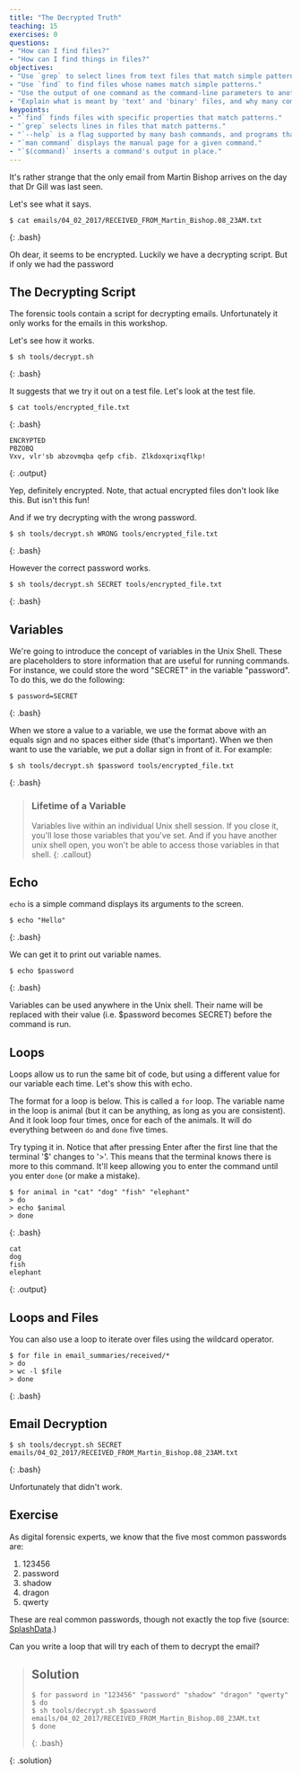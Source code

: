 ```yaml
---
title: "The Decrypted Truth"
teaching: 15
exercises: 0
questions:
- "How can I find files?"
- "How can I find things in files?"
objectives:
- "Use `grep` to select lines from text files that match simple patterns."
- "Use `find` to find files whose names match simple patterns."
- "Use the output of one command as the command-line parameters to another command."
- "Explain what is meant by 'text' and 'binary' files, and why many common tools don't handle the latter well."
keypoints:
- "`find` finds files with specific properties that match patterns."
- "`grep` selects lines in files that match patterns."
- "`--help` is a flag supported by many bash commands, and programs that can be run from within Bash, to display more information on how to use these commands or programs."
- "`man command` displays the manual page for a given command."
- "`$(command)` inserts a command's output in place."
---
```


It's rather strange that the only email from Martin Bishop arrives on the day that Dr Gill was last seen.

Let's see what it says.

~~~
$ cat emails/04_02_2017/RECEIVED_FROM_Martin_Bishop.08_23AM.txt
~~~
{: .bash}

Oh dear, it seems to be encrypted. Luckily we have a decrypting script. But if only we had the password

## The Decrypting Script

The forensic tools contain a script for decrypting emails. Unfortunately it only works for the emails in this workshop.

Let's see how it works.

~~~
$ sh tools/decrypt.sh
~~~
{: .bash}

It suggests that we try it out on a test file. Let's look at the test file.

~~~
$ cat tools/encrypted_file.txt
~~~
{: .bash}
~~~
ENCRYPTED
PBZOBQ
Vxv, vlr'sb abzovmqba qefp cfib. Zlkdoxqrixqflkp!
~~~
{: .output}

Yep, definitely encrypted. Note, that actual encrypted files don't look like this. But isn't this fun!


And if we try decrypting with the wrong password.

~~~
$ sh tools/decrypt.sh WRONG tools/encrypted_file.txt
~~~
{: .bash}

However the correct password works.
~~~
$ sh tools/decrypt.sh SECRET tools/encrypted_file.txt
~~~
{: .bash}

## Variables

We're going to introduce the concept of variables in the Unix Shell. These are placeholders to store information that are useful for running commands. For instance, we could store the word "SECRET" in the variable "password". To do this, we do the following:

~~~
$ password=SECRET
~~~
{: .bash}

When we store a value to a variable, we use the format above with an equals sign and no spaces either side (that's important). When we then want to use the variable, we put a dollar sign in front of it. For example:

~~~
$ sh tools/decrypt.sh $password tools/encrypted_file.txt
~~~
{: .bash}

> ### Lifetime of a Variable
>
> Variables live within an individual Unix shell session. If you close it, you'll lose those variables that you've set. And if you have another unix shell open, you won't be able to access those variables in that shell.
{: .callout}

## Echo

`echo` is a simple command displays its arguments to the screen.

~~~
$ echo "Hello"
~~~
{: .bash}

We can get it to print out variable names.

~~~
$ echo $password
~~~
{: .bash}

Variables can be used anywhere in the Unix shell. Their name will be replaced with their value (i.e. $password becomes SECRET) before the command is run.

## Loops

Loops allow us to run the same bit of code, but using a different value for our variable each time. Let's show this with echo.

The format for a loop is below. This is called a `for` loop. The variable name in the loop is animal (but it can be anything, as long as you are consistent). And it look loop four times, once for each of the animals. It will do everything between `do` and `done` five times. 

Try typing it in. Notice that after pressing Enter after the first line that the terminal '$' changes to '>'. This means that the terminal knows there is more to this command. It'll keep allowing you to enter the command until you enter `done` (or make a mistake).

~~~
$ for animal in "cat" "dog" "fish" "elephant"
> do
> echo $animal
> done
~~~
{: .bash}
~~~
cat
dog
fish
elephant
~~~
{: .output}

## Loops and Files

You can also use a loop to iterate over files using the wildcard operator.

~~~
$ for file in email_summaries/received/*
> do
> wc -l $file
> done
~~~
{: .bash}

## Email Decryption

~~~
$ sh tools/decrypt.sh SECRET emails/04_02_2017/RECEIVED_FROM_Martin_Bishop.08_23AM.txt
~~~
{: .bash}

Unfortunately that didn't work.

## Exercise

As digital forensic experts, we know that the five most common passwords are:

1. 123456
2. password
3. shadow
4. dragon
5. qwerty

These are real common passwords, though not exactly the top five (source: [SplashData](http://splashdata.blogspot.ca).)

Can you write a loop that will try each of them to decrypt the email?

> ## Solution
>
> ~~~
> $ for password in "123456" "password" "shadow" "dragon" "qwerty"
> $ do
> $ sh tools/decrypt.sh $password emails/04_02_2017/RECEIVED_FROM_Martin_Bishop.08_23AM.txt
> $ done
> ~~~
> {: .bash}
>
{: .solution}

